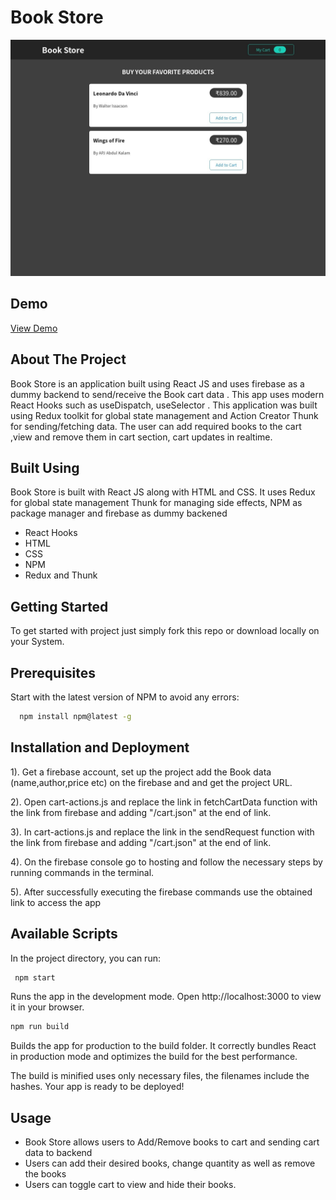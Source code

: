 # Book Store

![App Screenshot](src/img/BookStoreApp.png)

## Demo

[View Demo](https://reactbookstoreapp.web.app/)

## About The Project

Book Store is an application built using
React JS and uses firebase as a dummy backend to send/receive the Book cart data
. This app uses modern React Hooks such as
useDispatch, useSelector
. This application was
built using Redux toolkit for global state management and Action Creator
Thunk for sending/fetching data.
The user can add required books to the cart
,view and remove them in cart section, cart updates in realtime.

## Built Using

Book Store is built with React JS along with HTML and CSS.
It uses Redux for global state management
Thunk for managing side effects, NPM as package manager and firebase
as dummy backened

- React Hooks
- HTML
- CSS
- NPM
- Redux and Thunk

## Getting Started

To get started with project just simply fork this repo or download locally on your System.

## Prerequisites

Start with the latest version of NPM to avoid any errors:

```bash
  npm install npm@latest -g
```

## Installation and Deployment

1). Get a firebase account, set up the project add the Book data (name,author,price etc) on the firebase and and get the project URL.

2). Open cart-actions.js and replace the link in fetchCartData
function with
the link from firebase and adding "/cart.json" at the end of link.

3). In cart-actions.js and replace the link in the sendRequest function
with
the link from firebase and adding "/cart.json" at the end of link.

4). On the firebase console go to hosting and follow the necessary steps by running
commands in the terminal.

5). After successfully executing the firebase commands use the obtained link to access the app

## Available Scripts

In the project directory, you can run:

```bash
 npm start
```

Runs the app in the development mode.
Open http://localhost:3000 to view it in your browser.

```bash
npm run build
```

Builds the app for production to the build folder.
It correctly bundles React in production mode and optimizes the build for the best performance.

The build is minified uses only necessary files, the filenames include the hashes.
Your app is ready to be deployed!

## Usage

- Book Store allows users to Add/Remove books to cart and sending cart data to backend
- Users can add their desired books, change quantity as well as remove the books
- Users can toggle cart to view and hide their books.
